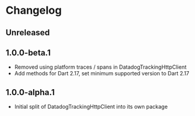 # Changelog

## Unreleased

## 1.0.0-beta.1

* Removed using platform traces / spans in DatadogTrackingHttpClient
* Add methods for Dart 2.17, set minimum supported version to Dart 2.17

## 1.0.0-alpha.1

* Initial split of DatadogTrackingHttpClient into its own package
